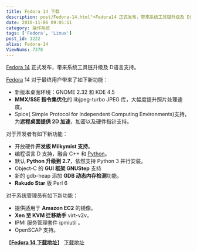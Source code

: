 ```yaml
---
title: Fedora 14 下载
description: post/Fedora-14.html">Fedora14 正式发布，带来系统工具链升级及 D语言支持。/tags/Fedora">Fedora 14对于最终用户带来了如下新功能：……
date: 2010-11-06 09:05:11
category: 操作系统
tags: ['Fedora', 'Linux']
post_id: 1222
alias: Fedora-14
ViewNums: 7378
---
```


[Fedora 14](/blog/fedora-14) 正式发布，带来系统工具链升级及 D语言支持。

[Fedora](/tags/Fedora) 14 对于最终用户带来了如下新功能：

* 新版本桌面环境：GNOME 2.32 和 KDE 4.5
* **MMX/SSE 指令集优化**的 libjpeg-turbo JPEG 库，大幅度提升照片处理速度。
* Spice( Simple Protocol for Independent Computing Environments)支持，为**远程桌面提供 2D 加速**，加密以及硬件指针支持。

对于开发者有如下新功能：

* 开放硬件**开发板 Milkymist 支持**。
* 编程语言 D 支持，融合 C++ 和 [Python](/tags/Python)。
* 默认 **Python 升级到 2.7**，依然支持 Python 3 并行安装。
* Object-C 的 **GUI 框架 GNUStep** 支持
* 新的 gdb-heap 添加 **GDB 动态内存检测**功能。
* **Rakudo Star** 版 Perl 6

对于系统管理员有如下新功能：

* 提供适用于 **Amazon EC2** 的镜像。
* **Xen 至 KVM 迁移助手** virt-v2v。
* IPMI 服务管理套件 ipmiutil 。
* OpenSCAP 支持。

【[**Fedora 14 下载地址**](/blog/fedora-14)】
[下载地址](http://download.fedoraproject.org/pub/fedora/linux/releases/14/Fedora/)

